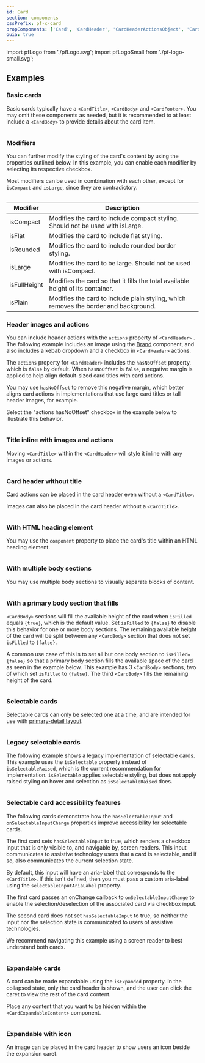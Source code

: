 ```yaml
---
id: Card
section: components
cssPrefix: pf-c-card
propComponents: ['Card', 'CardHeader', 'CardHeaderActionsObject', 'CardTitle', 'CardBody', 'CardFooter', 'CardExpandableContent']
ouia: true
---
```


import pfLogo from './pfLogo.svg';
import pfLogoSmall from './pf-logo-small.svg';


## Examples 

### Basic cards

Basic cards typically have a `<CardTitle>`, `<CardBody>` and `<CardFooter>`. You may omit these components as needed, but it is recommended to at least include a `<CardBody>` to provide details about the card item.

```ts file='./CardBasic.tsx'
```

### Modifiers

You can further modify the styling of the card's content by using the properties outlined below. In this example, you can enable each modifier by selecting its respective checkbox.

Most modifiers can be used in combination with each other, except for `isCompact` and `isLarge`, since they are contradictory.

```ts file='./CardWithModifiers.tsx'
```

| Modifier | Description |
| --- | --- |
| isCompact | Modifies the card to include compact styling. Should not be used with isLarge. |
| isFlat | Modifies the card to include flat styling. |
| isRounded | Modifies the card to include rounded border styling. |
| isLarge | Modifies the card to be large. Should not be used with isCompact. |
| isFullHeight | Modifies the card so that it fills the total available height of its container. |
| isPlain | Modifies the card to include plain styling, which removes the border and background. | 


### Header images and actions

You can include header actions with the `actions` property of `<CardHeader>` . The following example includes an image using the [Brand](/components/brand) component, and also includes a kebab dropdown and a checkbox in `<CardHeader>` actions.

The `actions` property for `<CardHeader>` includes the `hasNoOffset` property, which is `false` by default. When `hasNoOffset` is `false`, a negative margin is applied to help align default-sized card titles with card actions. 

You may use `hasNoOffset` to remove this negative margin, which better aligns card actions in implementations that use large card titles or tall header images, for example. 

Select the "actions hasNoOffset" checkbox in the example below to illustrate this behavior.

```ts file='./CardWithImageAndActions.tsx'
```

### Title inline with images and actions

Moving `<CardTitle>` within the `<CardHeader>` will style it inline with any images or actions.

```ts file='./CardHeaderInCardHead.tsx'
```

### Card header without title

Card actions can be placed in the card header even without a `<CardTitle>`.

Images can also be placed in the card header without a `<CardTitle>`.

```ts file='./CardOnlyActionsInCardHead.tsx'
```

### With HTML heading element

You may use the `component` property to place the card's title within an HTML heading element.

```ts file='./CardWithHeadingElement.tsx'
```

### With multiple body sections

You may use multiple body sections to visually separate blocks of content.

```ts file='./CardWithMultipleBodySections.tsx'
```

### With a primary body section that fills

`<CardBody>` sections will fill the available height of the card when `isFilled` equals `{true}`, which is the default value. Set `isFilled` to `{false}` to disable this behavior for one or more body sections. The remaining available height of the card will be split between any `<CardBody>` section that does not set `isFilled` to `{false}`.

A common use case of this is to set all but one body section to `isFilled={false}` so that a primary body section fills the available space of the card as seen in the example below. This example has 3 `<CardBody>` sections, two of which set `isFilled` to `{false}`. The third `<CardBody>` fills the remaining height of the card. 

```ts file='./CardWithBodySectionFills.tsx'
```

### Selectable cards

Selectable cards can only be selected one at a time, and are intended for use with [primary-detail layout](/demos/primary-detail).

```ts file='./CardSelectable.tsx'
```

### Legacy selectable cards

The following example shows a legacy implementation of selectable cards. This example uses the `isSelectable` property instead of `isSelectableRaised`, which is the current recommendation for implementation. `isSelectable` applies selectable styling, but does not apply raised styling on hover and selection as `isSelectableRaised` does.

```ts file='./CardLegacySelectable.tsx'
```

### Selectable card accessibility features

The following cards demonstrate how the `hasSelectableInput` and `onSelectableInputChange` properties improve accessibility for selectable cards.

The first card sets `hasSelectableInput` to true, which renders a checkbox input that is only visible to, and navigable by, screen readers. This input communicates to assistive technology users that a card is selectable, and if so, also communicates the current selection state.

By default, this input will have an aria-label that corresponds to the `<CardTitle>`. If this isn't defined, then you must pass a custom aria-label using the `selectableInputAriaLabel` property.

The first card passes an onChange callback to `onSelectableInputChange` to enable the selection/deselection of the associated card via checkbox input.

The second card does not set `hasSelectableInput` to true, so neither the input nor the selection state is communicated to users of assistive technologies. 

We recommend navigating this example using a screen reader to best understand both cards.

```ts file='./CardSelectableA11yHighlight.tsx'
```

### Expandable cards

A card can be made expandable using the `isExpanded` property. In the collapsed state, only the card header is shown, and the user can click the caret to view the rest of the card content. 

Place any content that you want to be hidden within the `<CardExpandableContent>` component.

```ts file='./CardExpandable.tsx'
```

### Expandable with icon

An image can be placed in the card header to show users an icon beside the expansion caret.

```ts file='./CardExpandableWithIcon.tsx'
```
